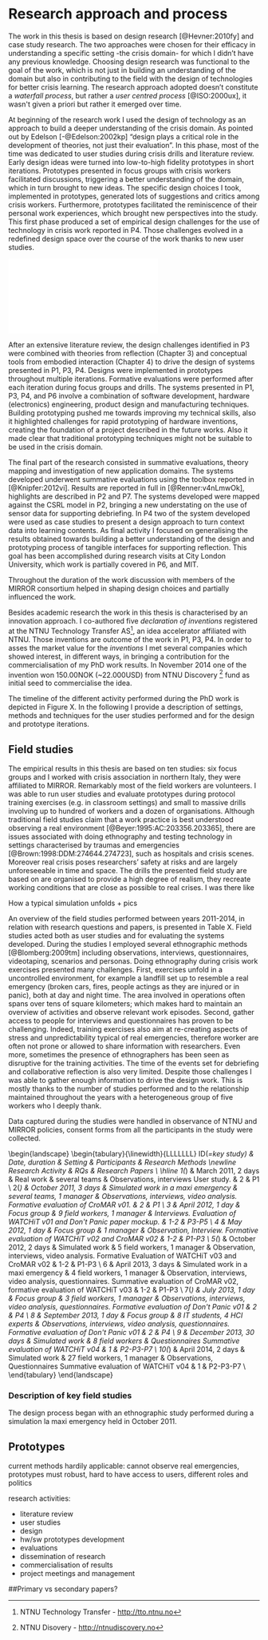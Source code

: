 # Research approach and process

The work in this thesis is based on design research [@Hevner:2010fy] and case study research. The two approaches were chosen for their efficacy in understanding a specific setting -the crisis domain- for which I didn’t have any previous knowledge. Choosing design research was functional to the goal of the work, which is not just in building an understanding of the domain but also in contributing to the field with the design of technologies for better crisis learning. The research approach adopted doesn’t constitute a *waterfall process*, but rather a *user centred process* [@ISO:2000ux], it wasn't given a priori but rather it emerged over time. 

At beginning of the research work I used the design of technology as an approach to build a deeper understanding of the crisis domain. As pointed out by Edelson [-@Edelson:2002kp] “design plays a critical role in the development of theories, not just their evaluation”. In this phase, most of the time was dedicated to user studies during crisis drills and literature review. Early design ideas were turned into low-to-high fidelity prototypes in short iterations. Prototypes presented in focus groups with crisis workers facilitated discussions, triggering a better understanding of the domain, which in turn brought to new ideas. The specific design choices I took, implemented in prototypes, generated lots of suggestions and critics among crisis workers. Furthermore, prototypes facilitated the reminiscence of their personal work experiences, which brought new perspectives into the study. This first phase produced a set of empirical design challenges for the use of technology in crisis work reported in P4. Those challenges evolved in a redefined design space over the course of the work thanks to new user studies.

![Timeline of research acitivities](imgs/timeline.pdf)

After an extensive literature review, the design challenges identified in P3 were combined with theories from reflection (Chapter 3) and conceptual tools from embodied interaction (Chapter 4) to drive the design of systems presented in P1, P3, P4. Designs were implemented in prototypes throughout multiple iterations. Formative evaluations were performed after each iteration during focus groups and drills. The systems presented in P1, P3, P4, and P6 involve a combination of software development, hardware (electronics) engineering, product design and manufacturing techniques. Building prototyping pushed me towards improving my technical skills, also it highlighted challenges for rapid prototyping of hardware inventions, creating the foundation of a project described in the future works. Also it made clear that traditional prototyping techniques might not be suitable to be used in the crisis domain.

The final part of the research consisted in summative evaluations, theory mapping and investigation of new application domains. The systems developed underwent summative evaluations using the toolbox reported in [@Knipfer:2012vi]. Results are reported in full in [@Renner:v4nLmwOk], highlights are described in P2 and P7. The systems developed were mapped against the CSRL model in P2, bringing a new understating on the use of sensor data for supporting debriefing. In P4 two of the system developed were used as case studies to present a design approach to turn context data into learning contents. As final activity I focused on generalising the results obtained towards building a better understanding of the design and prototyping process of tangible interfaces for supporting reflection. This goal has been accomplished during research visits at City London University, which work is partially covered in P6, and MIT. 

Throughout the duration of the work discussion with members of the MIRROR consortium helped in shaping design choices and partially influenced the work. 

Besides academic research the work in this thesis is characterised by an innovation approach. I co-authored five *declaration of inventions* registered at the NTNU Technology Transfer AS[^tto], an idea accelerator affiliated with NTNU. Those inventions are outcome of the work in P1, P3, P4. In order to asses the market value for the *inventions* I met several companies which showed interest, in different ways, in bringing a contribution for the commercialisation of my PhD work results. In November 2014 one of the invention won 150.00NOK (~22.000USD)  from NTNU Discovery [^discovery] fund as initial seed to commercialise the idea.

[^tto]: NTNU Technology Transfer - http://tto.ntnu.no
[^discovery]: NTNU Disovery - http://ntnudiscovery.no

The timeline of the different activity performed during the PhD work is depicted in Figure X. In the following I provide a description of settings, methods and techniques for the user studies performed and for the design and prototype iterations.

## Field studies

The empirical results in this thesis are based on ten studies: six focus groups and 
I worked with crisis association in northern Italy, they were affiliated to MIRROR. Remarkably most of the field workers are volunteers. I was able to run user studies and evaluate prototypes during protocol training exercises (e.g. in classroom settings) and small to massive drills involving up to hundred of workers and a dozen of organisations. Although traditional field studies claim that a work practice is best understood observing a real environment [@Beyer:1995:AC:203356.203365], there are issues associated with doing ethnography and testing technology in settings characterised by traumas and emergencies [@Brown:1998:DDM:274644.274723], such as hospitals and crisis scenes. Moreover real crisis poses researchers’ safety at risks and are largely unforeseeable in time and space. The drills the presented field study are based on are organised to provide a high degree of realism, they recreate working conditions that are close as possible to real crises. I was there like

How a typical simulation unfolds + pics
 
An overview of the field studies performed between years 2011-2014, in relation with research questions and papers, is presented in Table X. Field studies acted both as user studies and for evaluating the systems developed. During the studies I employed several ethnographic methods [@Blomberg:2009tm] including observations, interviews, questionnaires, videotaping, scenarios and personas. Doing ethnography during crisis work exercises presented many challenges. First, exercises unfold in a uncontrolled environment, for example a landfill set up to resemble a real emergency (broken cars, fires, people actings as they are injured or in panic), both at day and night time. The area involved in operations often spans over tens of square kilometers; which makes hard to maintain an overview of activities and observe relevant work episodes. Second, gather access to people for interviews and questionnaires has proven to be challenging. Indeed, training exercises also aim at re-creating aspects of stress and unpredictability typical of real emergencies, therefore worker are often not prone or allowed to share information with researchers. Even more, sometimes the presence of ethnographers has been seen as disruptive for the training activities. The time of the events set for debriefing and collaborative reflection is also very limited. Despite those challenges I was able to gather enough information to drive the design work. This is mostly thanks to the number of studies performed and to the relationship maintained throughout the years with a heterogeneous group of five workers who I deeply thank. 

Data captured during the studies were handled in observance of NTNU and MIRROR policies, consent forms from all the participants in the study were collected.

\begin{landscape}
\begin{tabulary}{\linewidth}{LLLLLLL}
ID(*=key study) & Date, duration   & Setting  & Participants  & Research Methods \newline Research Activity & RQs & Research Papers \\ 
\hline
1(*)   & March 2011, 2 days     & Real work   & several teams    & Observations, interviews User study.  & 2   & P1  \\
2(*) & October 2011, 3 days   & Simulated work in a maxi emergency & several teams, 1 manager     & Observations, interviews, video analysis. Formative evaluation of CroMAR v01. & 2   & P1 \\
3  & April 2012, 1 day      & Focus group    & 9 field workers, 1 manager   & Interviews. Evaluation of WATCHiT v01 and Don't Panic paper mockup. & 1-2 & P3-P5     \\
4  & May 2012, 1 day        & Focus group      & 1 manager     & Observation, Interview. Formative evaluation of WATCHiT v02 and CroMAR v02  & 1-2 & P1-P3  \\
5(*) & October 2012, 2 days   & Simulated work    & 5 field workers, 1 manager   & Observation, interviews, video analysis. Formative Evaluation of WATCHiT v03 and CroMAR v02  & 1-2 & P1-P3   \\
6   & April 2013, 3 days     & Simulated work in a maxi emergency & 4 field workers, 1 manager   & Observation, interviews, video analysis, questionnaires. Summative evaluation of CroMAR v02, formative evaluation of WATCHiT v03 & 1-2 & P1-P3    \\
7(*) & July 2013, 1 day       & Focus group    & 3 field workers, 1 manager   & Observations, interviews, video analysis, questionnaires. Formative evaluation of Don't Panic v01  & 2   & P4  \\
8      & September 2013, 1 day  & Focus group    & 8 IT students, 4 HCI experts & Observations, interviews, video analysis, questionnaires. Formative evaluation of Don't Panic v01    & 2   & P4 \\
9     & December 2013, 30 days & Simulated work      & 8 field workers      & Questionnaires Summative evaluation of WATCHiT v04      & 1   & P2-P3-P7 \\
10(*)  & April 2014, 2 days     & Simulated work       & 27 field workers, 1 manager  & Observations, Questionnaires Summative evaluation of WATCHiT v04    & 1   & P2-P3-P7  \\ 
\end{tabulary}
\end{landscape}

### Description of key field studies
The design process began with an ethnographic study performed during a simulation la maxi emergency held in October 2011.

## Prototypes

current methods hardily applicable: cannot observe real emergencies, prototypes must robust, hard to have access to users, different roles and politics

research activities:
* literature review
* user studies
* design
* hw/sw prototypes development
* evaluations
* dissemination of research
* commercialisation of results
* project meetings and management

##Primary vs secondary papers?

